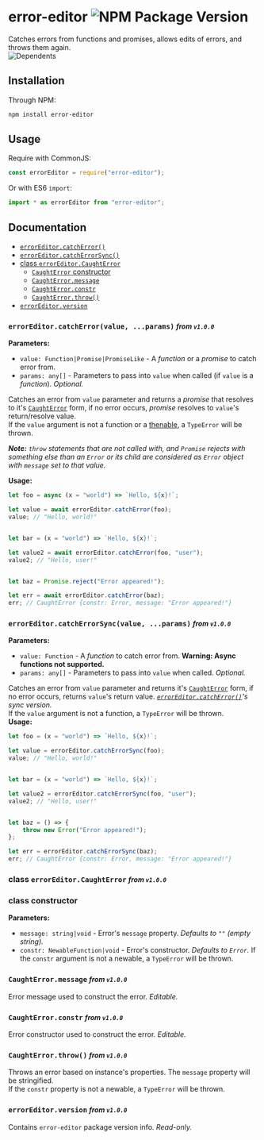 # error-editor ![NPM Package Version](https://img.shields.io/npm/v/error-editor?style=flat-square&link=https%3A%2F%2Fwww.npmjs.com%2Fpackage%2Ferror-editor)
Catches errors from functions and promises, allows edits of errors, and throws them again.  
![Dependents](https://img.shields.io/librariesio/dependents/npm/error-editor?link=https%3A%2F%2Fwww.npmjs.com%2Fpackage%2Ferror-editor%3FactiveTab%3Ddependents)
<!-- ![Downloads](https://img.shields.io/npm/dt/error-editor) -->

<h2 id="install">Installation</h2>

Through NPM:
```bash
npm install error-editor
```

<h2 id="use">Usage</h2>

Require with CommonJS:
```javascript
const errorEditor = require("error-editor");
```
Or with ES6 `import`:
```javascript
import * as errorEditor from "error-editor";
```

<h2 id="docs">Documentation</h2>

- [`errorEditor.catchError()`](#ee-ce)
- [`errorEditor.catchErrorSync()`](#ee-ces)
- [class `errorEditor.CaughtError`](#ce)
    - [`CaughtError` constructor](#ce-const)
    - [`CaughtError.message`](#ce-msg)
    - [`CaughtError.constr`](#ce-constr)
    - [`CaughtError.throw()`](#ce-throw)
- [`errorEditor.version`](#ee-ver)

<h3 id="ee-ce"><code>errorEditor.catchError(value, ...params)</code> <small><i>from <code>v1.0.0</code></i></small></h3>

**Parameters:**  
- `value: Function|Promise|PromiseLike` - A *function* or a *promise* to catch error from.
- `params: any[]` - Parameters to pass into `value` when called (if `value` is a *function*). *Optional.*

Catches an error from `value` parameter and returns a *promise* that resolves to it's [`CaughtError`](#ce) form, if no error occurs, *promise* resolves to `value`'s return/resolve value.  
If the `value` argument is not a function or a [thenable](https://developer.mozilla.org/en-US/docs/Web/JavaScript/Reference/Global_Objects/Promise#thenables), a `TypeError` will be thrown.

***Note:** `throw` statements that are not called with, and `Promise` rejects with something else than an `Error` or its child are considered as `Error` object with `message` set to that value.*

**Usage:**
```javascript
let foo = async (x = "world") => `Hello, ${x}!`;

let value = await errorEditor.catchError(foo);
value; // "Hello, world!"


let bar = (x = "world") => `Hello, ${x}!`;

let value2 = await errorEditor.catchError(foo, "user");
value2; // "Hello, user!"


let baz = Promise.reject("Error appeared!");

let err = await errorEditor.catchError(baz);
err; // CaughtError {constr: Error, message: "Error appeared!"}
```

<h3 id="ee-ces"><code>errorEditor.catchErrorSync(value, ...params)</code> <small><i>from <code>v1.0.0</code></i></small></h3>

**Parameters:**  
- `value: Function` - A *function* to catch error from. **Warning: Async functions not supported.** 
- `params: any[]` - Parameters to pass into `value` when called. *Optional.*

Catches an error from `value` parameter and returns it's [`CaughtError`](#ce) form, if no error occurs, returns `value`'s return value. *[`errorEditor.catchError()`](#ee-ce)'s sync version.*  
If the `value` argument is not a function, a `TypeError` will be thrown.  
**Usage:**
```javascript
let foo = (x = "world") => `Hello, ${x}!`;

let value = errorEditor.catchErrorSync(foo);
value; // "Hello, world!"


let bar = (x = "world") => `Hello, ${x}!`;

let value2 = errorEditor.catchErrorSync(foo, "user");
value2; // "Hello, user!"


let baz = () => {
    throw new Error("Error appeared!");
};

let err = errorEditor.catchErrorSync(baz);
err; // CaughtError {constr: Error, message: "Error appeared!"}
```

<h3 id="ce">class <code>errorEditor.CaughtError</code> <small><i>from <code>v1.0.0</code></i></small></h3>
<h3 id="ce-const">class constructor</h3>

**Parameters:**
- `message: string|void` - Error's `message` property. *Defaults to `""` (empty string).*
- `constr: NewableFunction|void` - Error's constructor. *Defaults to `Error`.*
If the `constr` argument is not a newable, a `TypeError` will be thrown.

<h3 id="ce-msg"><code>CaughtError.message</code> <small><i>from <code>v1.0.0</code></i></small></h3>

Error message used to construct the error. *Editable.*

<h3 id="ce-constr"><code>CaughtError.constr</code> <small><i>from <code>v1.0.0</code></i></small></h3>

Error constructor used to construct the error. *Editable.*

<h3 id="ce-throw"><code>CaughtError.throw()</code> <small><i>from <code>v1.0.0</code></i></small></h3>

Throws an error based on instance's properties. The `message` property will be stringified.  
If the `constr` property is not a newable, a `TypeError` will be thrown.

<h3 id="ee-ver"><code>errorEditor.version</code> <small><i>from <code>v1.0.0</code></i></small></h3>

Contains `error-editor` package version info. *Read-only.*